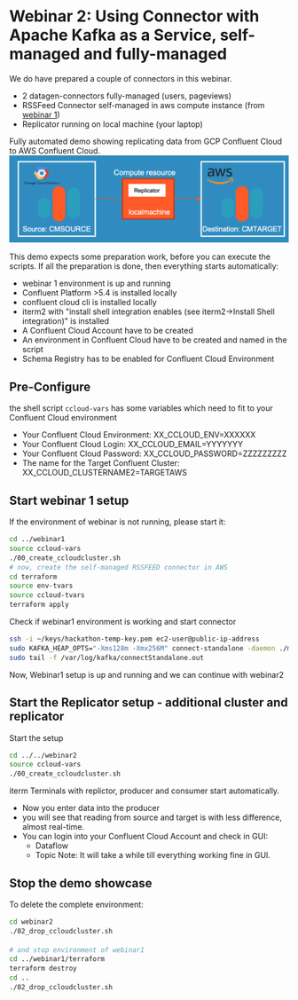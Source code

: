 # Webinar 2: Using Connector with Apache Kafka as a Service, self-managed and fully-managed

We do have prepared a couple of connectors in this webinar.
* 2 datagen-connectors fully-managed (users, pageviews)
* RSSFeed Connector self-managed in aws compute instance (from [webinar 1](../webinar1/Readme.md))
* Replicator running on local machine (your laptop)

Fully automated demo showing replicating data from GCP Confluent Cloud to AWS Confluent Cloud.
![Architecture](images/architecture.png)

This demo expects some preparation work, before you can execute the scripts. If all the preparation is done, then everything starts automatically:
* webinar 1 environment is up and running
* Confluent Platform >5.4 is installed locally
* confluent cloud cli is installed locally
* iterm2 with "install shell integration enables (see iterm2->Install Shell integration)" is installed
* A Confluent Cloud Account have to be created
* An environment in Confluent Cloud have to be created and named in the script
* Schema Registry has to be enabled for Confluent Cloud Environment

## Pre-Configure
the shell script `ccloud-vars` has some variables which need to fit to your Confluent Cloud environment
* Your Confluent Cloud Environment:  XX_CCLOUD_ENV=XXXXXX
* Your Confluent Cloud Login: XX_CCLOUD_EMAIL=YYYYYYY
* Your Confluent Cloud Password: XX_CCLOUD_PASSWORD=ZZZZZZZZZ
* The name for the Target Confluent Cluster: XX_CCLOUD_CLUSTERNAME2=TARGETAWS

## Start webinar 1 setup
If the environment of webinar is not running, please start it:
```bash
cd ../webinar1
source ccloud-vars
./00_create_ccloudcluster.sh
# now, create the self-managed RSSFEED connector in AWS
cd terraform
source env-tvars
source ccloud-tvars
terraform apply
```
Check if webinar1 environment is working and start connector
```bash
ssh -i ~/keys/hackathon-temp-key.pem ec2-user@public-ip-address
sudo KAFKA_HEAP_OPTS="-Xms128m -Xmx256M" connect-standalone -daemon ./my_standalone-connect.properties ./rssfeed.properties
sudo tail -f /var/log/kafka/connectStandalone.out
```
Now, Webinar1 setup is up and running and we can continue with webinar2

## Start the Replicator setup - additional cluster and replicator
Start the setup
```bash
cd ../../webinar2
source ccloud-vars
./00_create_ccloudcluster.sh
```
iterm Terminals with replictor, producer and consumer start automatically. 
* Now you enter data into the producer
* you will see that reading from source and target is with less difference, almost real-time. 
* You can login into your Confluent Cloud Account and check in GUI:
  * Dataflow
  * Topic
Note: It will take a while till everything working fine in GUI.

## Stop the demo showcase
To delete the complete environment:
```bash
cd webinar2
./02_drop_ccloudcluster.sh

# and stop environment of webinar1
cd ../webinar1/terraform
terraform destroy
cd .. 
./02_drop_ccloudcluster.sh
```


